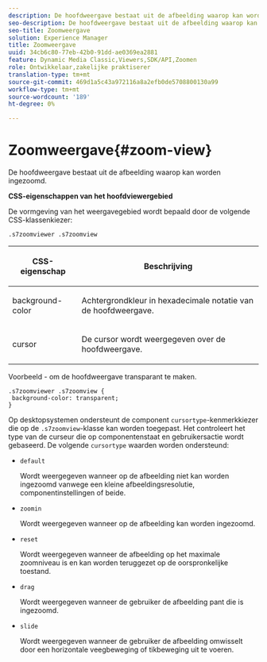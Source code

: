 ```yaml
---
description: De hoofdweergave bestaat uit de afbeelding waarop kan worden ingezoomd.
seo-description: De hoofdweergave bestaat uit de afbeelding waarop kan worden ingezoomd.
seo-title: Zoomweergave
solution: Experience Manager
title: Zoomweergave
uuid: 34cb6c80-77eb-42b0-91dd-ae0369ea2881
feature: Dynamic Media Classic,Viewers,SDK/API,Zoomen
role: Ontwikkelaar,zakelijke praktiserer
translation-type: tm+mt
source-git-commit: 469d1a5c43a972116a8a2efb0de5708800130a99
workflow-type: tm+mt
source-wordcount: '189'
ht-degree: 0%

---
```



# Zoomweergave{#zoom-view}

De hoofdweergave bestaat uit de afbeelding waarop kan worden ingezoomd.

<!--<a id="section_061E550C1C1D4DB2BD663A898895B38C"></a>-->

**CSS-eigenschappen van het hoofdviewergebied**

De vormgeving van het weergavegebied wordt bepaald door de volgende CSS-klassenkiezer:

```
.s7zoomviewer .s7zoomview
```

<table id="table_94EE3F5BBE4547C0B4943471CEE7EDE4"> 
 <thead> 
  <tr> 
   <th colname="col1" class="entry"> <p> CSS-eigenschap </p> </th> 
   <th colname="col2" class="entry"> <p>Beschrijving </p> </th> 
  </tr> 
 </thead>
 <tbody> 
  <tr> 
   <td colname="col1"> <p> <span class="codeph"> background-color  </span> </p> </td> 
   <td colname="col2"> <p> Achtergrondkleur in hexadecimale notatie van de hoofdweergave. </p> </td> 
  </tr> 
  <tr> 
   <td colname="col1"> <p> <span class="codeph"> cursor  </span> </p> </td> 
   <td colname="col2"> <p>De cursor wordt weergegeven over de hoofdweergave. </p> </td> 
  </tr> 
 </tbody> 
</table>

Voorbeeld - om de hoofdweergave transparant te maken.

```
.s7zoomviewer .s7zoomview { 
 background-color: transparent; 
}
```

Op desktopsystemen ondersteunt de component `cursortype`-kenmerkkiezer die op de `.s7zoomview`-klasse kan worden toegepast. Het controleert het type van de curseur die op componentenstaat en gebruikersactie wordt gebaseerd. De volgende `cursortype` waarden worden ondersteund:

* `default`

   Wordt weergegeven wanneer op de afbeelding niet kan worden ingezoomd vanwege een kleine afbeeldingsresolutie, componentinstellingen of beide.

* `zoomin`

   Wordt weergegeven wanneer op de afbeelding kan worden ingezoomd.

* `reset`

   Wordt weergegeven wanneer de afbeelding op het maximale zoomniveau is en kan worden teruggezet op de oorspronkelijke toestand.

* `drag`

   Wordt weergegeven wanneer de gebruiker de afbeelding pant die is ingezoomd.

* `slide`

   Wordt weergegeven wanneer de gebruiker de afbeelding omwisselt door een horizontale veegbeweging of tikbeweging uit te voeren.

